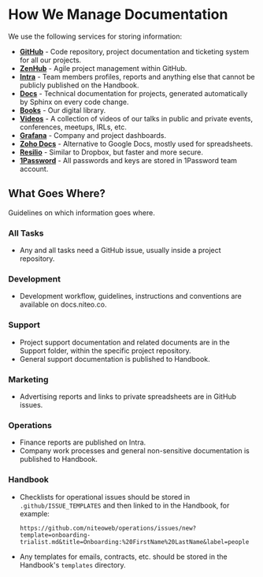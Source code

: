 # How We Manage Documentation

We use the following services for storing information:

- **[GitHub](https://github.com/niteoweb)** - Code repository, project documentation and ticketing system for all our projects.
- **[ZenHub](https://www.zenhub.com/)** - Agile project management within GitHub. 
- **[Intra](https://intra.niteo.co)** - Team members profiles, reports and anything else that cannot be publicly published on the Handbook.
- **[Docs](http://docs.niteo.co)** - Technical documentation for projects, generated automatically by Sphinx on every code change.
- **[Books](http://books.niteo.co)** - Our digital library.
- **[Videos](http://videos.niteo.co)** - A collection of videos of our talks in public and private events, conferences, meetups, IRLs, etc.
- **[Grafana](http://niteo.grafana.net)** - Company and project dashboards.
- **[Zoho Docs](https://docs.zoho.eu/home)** - Alternative to Google Docs, mostly used for spreadsheets.
- **[Resilio](https://www.resilio.com/)** - Similar to Dropbox, but faster and more secure.
- **[1Password](https://my.1password.com/)** - All passwords and keys are stored in 1Password team account.

## What Goes Where?

Guidelines on which information goes where.

### All Tasks

- Any and all tasks need a GitHub issue, usually inside a project repository.

### Development

- Development workflow, guidelines, instructions and conventions are available on docs.niteo.co. 

### Support

- Project support documentation and related documents are in the Support folder, within the specific project repository.
- General support documentation is published to Handbook.

### Marketing

- Advertising reports and links to private spreadsheets are in GitHub issues.

### Operations

- Finance reports are published on Intra.
- Company work processes and general non-sensitive documentation is published to Handbook.

### Handbook

- Checklists for operational issues should be stored in
`.github/ISSUE_TEMPLATES` and then linked to in the Handbook, for example:

    `https://github.com/niteoweb/operations/issues/new?template=onboarding-trialist.md&title=Onboarding:%20FirstName%20LastName&label=people`

- Any templates for emails, contracts, etc. should be stored in the Handbook's `templates` directory.
